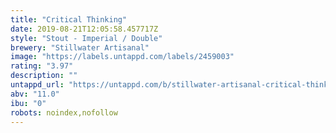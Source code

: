 ```yaml
---
title: "Critical Thinking"
date: 2019-08-21T12:05:58.457717Z
style: "Stout - Imperial / Double"
brewery: "Stillwater Artisanal"
image: "https://labels.untappd.com/labels/2459003"
rating: "3.97"
description: ""
untappd_url: "https://untappd.com/b/stillwater-artisanal-critical-thinking/2459003"
abv: "11.0"
ibu: "0"
robots: noindex,nofollow
---
```

